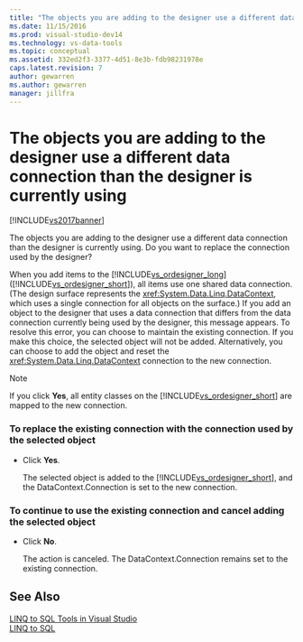 ```yaml
---
title: "The objects you are adding to the designer use a different data connection than the designer is currently using | Microsoft Docs"
ms.date: 11/15/2016
ms.prod: visual-studio-dev14
ms.technology: vs-data-tools
ms.topic: conceptual
ms.assetid: 332ed2f3-3377-4d51-8e3b-fdb98231978e
caps.latest.revision: 7
author: gewarren
ms.author: gewarren
manager: jillfra
---
```

# The objects you are adding to the designer use a different data connection than the designer is currently using
[!INCLUDE[vs2017banner](../includes/vs2017banner.md)]

The objects you are adding to the designer use a different data connection than the designer is currently using. Do you want to replace the connection used by the designer?  
  
 When you add items to the [!INCLUDE[vs_ordesigner_long](../includes/vs-ordesigner-long-md.md)] ([!INCLUDE[vs_ordesigner_short](../includes/vs-ordesigner-short-md.md)]), all items use one shared data connection. (The design surface represents the <xref:System.Data.Linq.DataContext>, which uses a single connection for all objects on the surface.) If you add an object to the designer that uses a data connection that differs from the data connection currently being used by the designer, this message appears. To resolve this error, you can choose to maintain the existing connection. If you make this choice, the selected object will not be added. Alternatively, you can choose to add the object and reset the <xref:System.Data.Linq.DataContext> connection to the new connection.  
  
> [!NOTE]
> If you click **Yes**, all entity classes on the [!INCLUDE[vs_ordesigner_short](../includes/vs-ordesigner-short-md.md)] are mapped to the new connection.  
  
### To replace the existing connection with the connection used by the selected object  
  
- Click **Yes**.  
  
     The selected object is added to the [!INCLUDE[vs_ordesigner_short](../includes/vs-ordesigner-short-md.md)], and the DataContext.Connection is set to the new connection.  
  
### To continue to use the existing connection and cancel adding the selected object  
  
- Click **No**.  
  
     The action is canceled. The DataContext.Connection remains set to the existing connection.  
  
## See Also  
 [LINQ to SQL Tools in Visual Studio](../data-tools/linq-to-sql-tools-in-visual-studio2.md)   
 [LINQ to SQL](https://msdn.microsoft.com/library/73d13345-eece-471a-af40-4cc7a2f11655)   